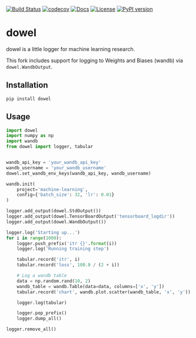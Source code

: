[![Build Status](https://travis-ci.com/rlworkgroup/dowel.svg?branch=master)](https://travis-ci.com/rlworkgroup/dowel)
[![codecov](https://codecov.io/gh/rlworkgroup/dowel/branch/master/graph/badge.svg)](https://codecov.io/gh/rlworkgroup/dowel)
[![Docs](https://readthedocs.org/projects/dowel/badge)](http://dowel.readthedocs.org/en/latest/)
[![License](https://img.shields.io/badge/license-MIT-blue.svg)](https://github.com/rlworkgroup/dowel/blob/master/LICENSE)
[![PyPI version](https://badge.fury.io/py/dowel.svg)](https://badge.fury.io/py/dowel)

# dowel

dowel is a little logger for machine learning research.

This fork includes support for logging to Weights and Biases (wandb) via `dowel.WandbOutput`.

## Installation
```shell
pip install dowel
```

## Usage
```python
import dowel
import numpy as np
import wandb
from dowel import logger, tabular


wandb_api_key = 'your_wandb_api_key'
wandb_username = 'your_wandb_username'
dowel.set_wandb_env_keys(wandb_api_key, wandb_username)

wandb.init(
    project='machine-learning',
    config={'batch_size': 32, 'lr': 0.01}
)

logger.add_output(dowel.StdOutput())
logger.add_output(dowel.TensorBoardOutput('tensorboard_logdir'))
logger.add_output(dowel.WandbOutput())

logger.log('Starting up...')
for i in range(1000):
    logger.push_prefix('itr {}'.format(i))
    logger.log('Running training step')

    tabular.record('itr', i)
    tabular.record('loss', 100.0 / (2 + i))

    # Log a wandb table
    data = np.random.rand(10, 2)
    wandb_table = wandb.Table(data=data, columns=['x', 'y'])
    tabular.record('chart', wandb.plot.scatter(wandb_table, 'x', 'y'))

    logger.log(tabular)

    logger.pop_prefix()
    logger.dump_all()

logger.remove_all()
```
